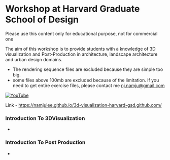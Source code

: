 # Workshop at Harvard Graduate School of Design

Please use this content only for educational purpose, not for commercial one

The aim of this workshop is to provide students with a knowledge of 3D visualization and Post-Production in architecture, landscape architecture and urban design domains. 

* The rendering sequence files are excluded because they are simple too big.
* some files above 100mb are excluded because of the limitation. 
If you need to get entire exercise files, please contact me nj.namju@gmail.com

[![YouTube ](/image/video.png)](https://www.youtube.com/watch?v=3VeLfmt2N-0) 

Link - https://namjulee.github.io/3d-visualization-harvard-gsd.github.com/

### Introduction To 3DVisualization
* 
  
  
### Introduction To Post Production
* 
